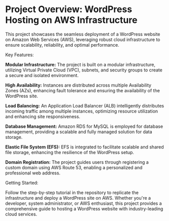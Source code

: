 # Project Overview: WordPress Hosting on AWS Infrastructure
This project showcases the seamless deployment of a WordPress website on Amazon Web Services (AWS), leveraging robust cloud infrastructure to ensure scalability, reliability, and optimal performance.

Key Features:

**Modular Infrastructure:** The project is built on a modular infrastructure, utilizing Virtual Private Cloud (VPC), subnets, and security groups to create a secure and isolated environment.

**High Availability:** Instances are distributed across multiple Availability Zones (AZs), enhancing fault tolerance and ensuring the availability of the WordPress site.

**Load Balancing:** An Application Load Balancer (ALB) intelligently distributes incoming traffic among multiple instances, optimizing resource utilization and enhancing site responsiveness.

**Database Management:** Amazon RDS for MySQL is employed for database management, providing a scalable and fully managed solution for data storage.

**Elastic File System (EFS):** EFS is integrated to facilitate scalable and shared file storage, enhancing the resilience of the WordPress setup.

**Domain Registration:** The project guides users through registering a custom domain using AWS Route 53, enabling a personalized and professional web address.

Getting Started:

Follow the step-by-step tutorial in the repository to replicate the infrastructure and deploy a WordPress site on AWS. Whether you're a developer, system administrator, or AWS enthusiast, this project provides a comprehensive guide to hosting a WordPress website with industry-leading cloud services.

